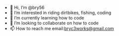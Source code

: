 - 👋 Hi, I’m @bry56
- 👀 I’m interested in riding dirtbikes, fishing, coding 
- 🌱 I’m currently learning how to code
- 💞️ I’m looking to collaborate on how to code 
- 📫 How to reach me email:bryc3works@gmail.com

<!---
bry56/bry56 is a ✨ special ✨ repository because its `README.md` (this file) appears on your GitHub profile.
You can click the Preview link to take a look at your changes.
--->
